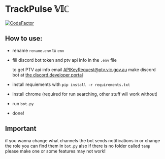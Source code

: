 # TrackPulse 𝕍𝕀ℂ
[![CodeFactor](https://www.codefactor.io/repository/github/xm9g/trackpulse-vic/badge)](https://www.codefactor.io/repository/github/xm9g/trackpulse-vic)

## How to use:
- rename `rename.env` to `env`
- fill discord bot token and ptv api info in the `.env` file

    to get PTV api info email [APIKeyRequest@ptv.vic.gov.au](mailto:APIKeyRequest@ptv.vic.gov.au)
    make discord bot at [the discord developer portal](https://discord.com/developers/applications)
- install requiements with `pip install -r requirements.txt`
- install chrome (required for run searching, other stuff will work without)
- run `bot.py`
- done!

## Important
if you wanna change what channels the bot sends notifications in or change the role you can find them in `bot.py`
also if there is no folder called `temp` please make one or some features may not work!
